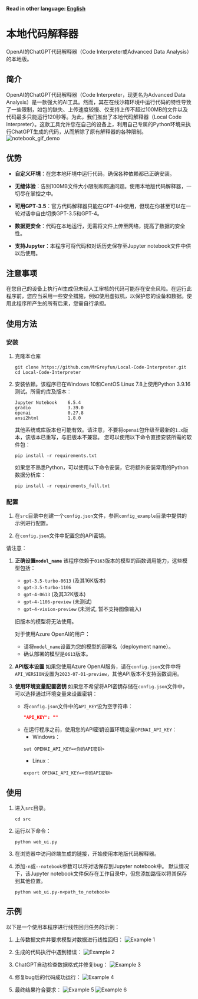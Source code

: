 **Read in other language: [English](README.md)**

# 本地代码解释器
OpenAI的ChatGPT代码解释器（Code Interpreter或Advanced Data Analysis）的本地版。

## 简介

OpenAI的ChatGPT代码解释器（Code Interpreter，现更名为Advanced Data Analysis）是一款强大的AI工具。然而，其在在线沙箱环境中运行代码的特性导致了一些限制，如包的缺失、上传速度较慢、仅支持上传不超过100MB的文件以及代码最多只能运行120秒等。为此，我们推出了本地代码解释器（Local Code Interpreter）。这款工具允许您在自己的设备上，利用自己专属的Python环境来执行ChatGPT生成的代码，从而解除了原有解释器的各种限制。
![notebook_gif_demo](example_img/save_to_notebook_demo.gif)

## 优势

- **自定义环境**：在您本地环境中运行代码，确保各种依赖都已正确安装。

- **无缝体验**：告别100MB文件大小限制和网速问题。使用本地版代码解释器，一切尽在掌控之中。

- **可用GPT-3.5**：官方代码解释器只能在GPT-4中使用，但现在你甚至可以在一轮对话中自由切换GPT-3.5和GPT-4。

- **数据更安全**：代码在本地运行，无需将文件上传至网络，提高了数据的安全性。

- **支持Jupyter**：本程序可将代码和对话历史保存至Jupyter notebook文件中供以后使用。

## 注意事项
在您自己的设备上执行AI生成但未经人工审核的代码可能存在安全风险。在运行此程序前，您应当采用一些安全措施，例如使用虚拟机，以保护您的设备和数据。使用此程序所产生的所有后果，您需自行承担。

## 使用方法

### 安装

1. 克隆本仓库
   ```shell
   git clone https://github.com/MrGreyfun/Local-Code-Interpreter.git
   cd Local-Code-Interpreter
   ```

2. 安装依赖。该程序已在Windows 10和CentOS Linux 7.8上使用Python 3.9.16测试。所需的库及版本：
   ```text 
   Jupyter Notebook    6.5.4
   gradio              3.39.0
   openai              0.27.8
   ansi2html           1.8.0 
   ```
   其他系统或库版本也可能有效。请注意，不要将`openai`包升级至最新的`1.x`版本，该版本已重写，与旧版本不兼容。
   您可以使用以下命令直接安装所需的软件包：
   ```shell
   pip install -r requirements.txt
   ```
   如果您不熟悉Python，可以使用以下命令安装，它将额外安装常用的Python数据分析库：
   ```shell
   pip install -r requirements_full.txt
   ```
### 配置

1. 在`src`目录中创建一个`config.json`文件，参照`config_example`目录中提供的示例进行配置。

2. 在`config.json`文件中配置您的API密钥。

请注意：
1. **正确设置`model_name`**
    该程序依赖于`0163`版本的模型的函数调用能力，这些模型包括：
    - `gpt-3.5-turbo-0613` (及其16K版本)
    - `gpt-3.5-turbo-1106`
    - `gpt-4-0613` (及其32K版本)
    - `gpt-4-1106-preview` (未测试)
    - `gpt-4-vision-preview` (未测试, 暂不支持图像输入)

   旧版本的模型将无法使用。

   对于使用Azure OpenAI的用户：
   - 请将`model_name`设置为您的模型的部署名（deployment name）。
   - 确认部署的模型是`0613`版本。

2. **API版本设置**
    如果您使用Azure OpenAI服务，请在`config.json`文件中将`API_VERSION`设置为`2023-07-01-preview`，其他API版本不支持函数调用。

3. **使用环境变量配置密钥**
    如果您不希望将API密钥存储在`config.json`文件中，可以选择通过环境变量来设置密钥：
    - 将`config.json`文件中的`API_KEY`设为空字符串：
        ```json
        "API_KEY": ""
        ```
    - 在运行程序之前，使用您的API密钥设置环境变量`OPENAI_API_KEY`：
        - Windows：
        ```shell
        set OPENAI_API_KEY=<你的API密钥>
        ```
        - Linux：
        ```shell
        export OPENAI_API_KEY=<你的API密钥>
        ```

## 使用

1. 进入`src`目录。
   ```shell
   cd src
   ```

2. 运行以下命令：
   ```shell
   python web_ui.py
   ```

3. 在浏览器中访问终端生成的链接，开始使用本地版代码解释器。

4. 添加`-n`或`--notebook`参数可以将对话保存到Jupyter notebook中。 
   默认情况下，该Jupyter notebook文件保存在工作目录中，但您添加路径以将其保存到其他位置。
   ```shell
   python web_ui.py-n<path_to_notebook>
   ```

## 示例

以下是一个使用本程序进行线性回归任务的示例：

1. 上传数据文件并要求模型对数据进行线性回归：
   ![Example 1](example_img/1.jpg)

2. 生成的代码执行中遇到错误：
   ![Example 2](example_img/2.jpg)

3. ChatGPT自动检查数据格式并修复bug：
   ![Example 3](example_img/3.jpg)

4. 修复bug后的代码成功运行：
   ![Example 4](example_img/4.jpg)

5. 最终结果符合要求：
   ![Example 5](example_img/5.jpg)
   ![Example 6](example_img/6.jpg)

